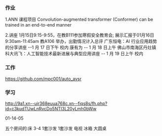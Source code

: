 ### 作业
1.ANN 课程项目
Convolution-augmented transformer (Conformer)
 can be trained in an end-to-end manner


2.讲座
1月15日9:15-9:55，在教B111参加寒假安全教育会;
展示汇报于01月16日 9:30am-11:45am 教A106 举办，出勤情况计入总评
广东恒电：AI 行业应用趋势的分享讲座 --1 月 17 日下午   校内
康有为 -- 1 月 18 日上午     佛山市南海区丹灶镇
科大讯飞：人工智能技术最新进展与典型应用讲座 -- 1 月 19 日上午  校内




### 工作
https://github.com/mpc001/auto_avsr


### 学习
http://9a1.xn--uir368euua768c.xn--fiqs8s/fh.php?id=c3kudTUwLnRvcDo5NTI3L20yLmh0bWw


01-14-05






五个房间的:床   3-4
1套沙发 
1套沙发
电视
冰箱
大圆桌












